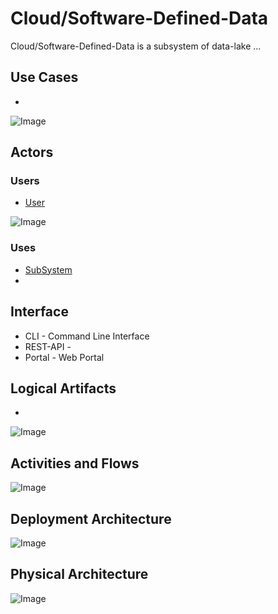 # Cloud/Software-Defined-Data

Cloud/Software-Defined-Data is a subsystem of data-lake ...

## Use Cases

* 

![Image](./Solution/Cloud/Software-Defined-Data/UseCases.png)

## Actors

### Users 

* [User](User)

![Image](./Solution/Cloud/Software-Defined-Data/UserInteraction.png)

### Uses

* [SubSystem](./Solution/Cloud/Software-Defined-Data/SubSystem-Software-Defined-Data.md)
* 

## Interface

* CLI - Command Line Interface
* REST-API - 
* Portal - Web Portal

## Logical Artifacts

*

![Image](./Solution/Cloud/Software-Defined-Data/Logical.png)

## Activities and Flows 

![Image](./Solution/Cloud/Software-Defined-Data/Process.png)

## Deployment Architecture

![Image](./Solution/Cloud/Software-Defined-Data/Deployment.png)

## Physical Architecture

![Image](./Solution/Cloud/Software-Defined-Data/Physical.png)

